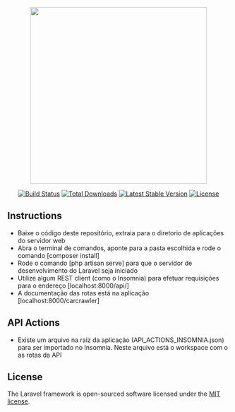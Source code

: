<p align="center"><img src="https://res.cloudinary.com/dtfbvvkyp/image/upload/v1566331377/laravel-logolockup-cmyk-red.svg" width="400"></p>

<p align="center">
<a href="https://travis-ci.org/laravel/framework"><img src="https://travis-ci.org/laravel/framework.svg" alt="Build Status"></a>
<a href="https://packagist.org/packages/laravel/framework"><img src="https://poser.pugx.org/laravel/framework/d/total.svg" alt="Total Downloads"></a>
<a href="https://packagist.org/packages/laravel/framework"><img src="https://poser.pugx.org/laravel/framework/v/stable.svg" alt="Latest Stable Version"></a>
<a href="https://packagist.org/packages/laravel/framework"><img src="https://poser.pugx.org/laravel/framework/license.svg" alt="License"></a>
</p>

## Instructions

- Baixe o código deste repositório, extraia para o diretorio de aplicações do servidor web 
- Abra o terminal de comandos, aponte para a pasta escolhida e rode o comando [composer install] 
- Rode o comando [php artisan serve] para que o servidor de desenvolvimento do Laravel seja iniciado 
- Utilize algum REST client (como o Insomnia) para efetuar requisições para o endereço [localhost:8000/api/] 
- A documentação das rotas está na aplicação  [localhost:8000/carcrawler]

## API Actions

- Existe um arquivo na raiz da aplicação (API_ACTIONS_INSOMNIA.json) para ser importado no Insomnia. Neste arquivo está o workspace com o as rotas da API


## License

The Laravel framework is open-sourced software licensed under the [MIT license](https://opensource.org/licenses/MIT).
